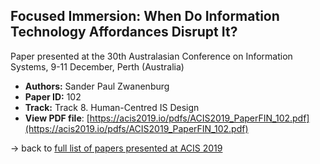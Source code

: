 ## Focused Immersion: When Do Information Technology Affordances Disrupt It?

Paper presented at the 30th Australasian Conference on Information Systems, 9-11 December, Perth (Australia)
- **Authors:** Sander Paul Zwanenburg
- **Paper ID:** 102
- **Track:** Track 8. Human-Centred IS Design
- **View PDF file**: [https://acis2019.io/pdfs/ACIS2019_PaperFIN_102.pdf](https://acis2019.io/pdfs/ACIS2019_PaperFIN_102.pdf)

&rarr; back to [full list of papers presented at ACIS 2019](https://acis2019.io/)